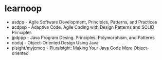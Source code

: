 # learnoop

* asdpp - Agile Software Development, Principles, Patterns, and Practices
* acdpsp - Adaptive Code. Agile Coding with Design Patterns and SOLID Principles
* jpdppp - Java Program Desing. Principles, Polymorphism, and Patterns
* ooduj - Object-Oriented Design Using Java
* plsight/myjcmoo - Pluralsight: Making Your Java Code More Object-oriented
